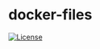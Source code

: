 # docker-files

[![License](https://img.shields.io/badge/license-Apache%20License%202.0-blue.svg?maxAge=2592000)](https://github.com/leandrocgsi/docker-files/blob/master/LICENSE.md)